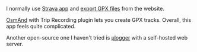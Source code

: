 I normally use [Strava app](https://www.strava.com/mobile) and [export GPX files](../gpx.py) from the website.

[OsmAnd](https://osmand.net/) with Trip Recording plugin lets you create GPX tracks.
Overall, this app feels quite complicated.

Another open-source one I haven't tried is [μlogger](https://github.com/bfabiszewski/ulogger-android) with a self-hosted web server.